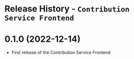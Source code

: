 # Release History - `Contribution Service Frontend`

# 0.1.0 (2022-12-14)

- First release of the Contribution Service Frontend
